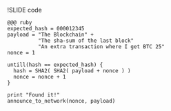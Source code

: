 !SLIDE code

    @@@ ruby
    expected_hash = 000012345
    payload = "The Blockchain" + 
              "The sha-sum of the last block"
              "An extra transaction where I get BTC 25"
    nonce = 1

    untill(hash == expected_hash) {
      hash = SHA2( SHA2( payload + nonce ) )
      nonce = nonce + 1
    }

    print "Found it!"
    announce_to_network(nonce, payload)
